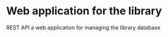 <h1>Web application for the library</h1>
<p>REST API a web application for managing the library database</p>
